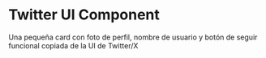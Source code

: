 # Twitter UI Component

Una pequeña card con foto de perfil, nombre de usuario y botón de seguir funcional copiada de la UI de Twitter/X